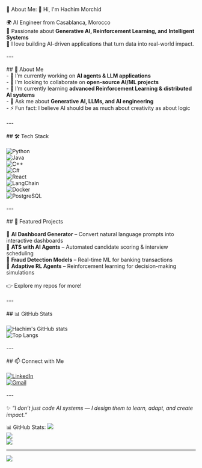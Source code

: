 💫 About Me:
👋 Hi, I'm Hachim Morchid  <br><br>🌍 AI Engineer from Casablanca, Morocco  <br>🤖 Passionate about **Generative AI, Reinforcement Learning, and Intelligent Systems**  <br>🚀 I love building AI-driven applications that turn data into real-world impact.  <br><br>---<br><br>## 💫 About Me  <br>- 🔭 I’m currently working on **AI agents & LLM applications**  <br>- 🤝 I’m looking to collaborate on **open-source AI/ML projects**  <br>- 🌱 I’m currently learning **advanced Reinforcement Learning & distributed AI systems**  <br>- 💬 Ask me about **Generative AI, LLMs, and AI engineering**  <br>- ⚡ Fun fact: I believe AI should be as much about creativity as about logic  <br><br>---<br><br>## 🛠️ Tech Stack  <br><br>![Python](https://img.shields.io/badge/Python-3776AB?style=for-the-badge&logo=python&logoColor=white)  <br>![Java](https://img.shields.io/badge/Java-007396?style=for-the-badge&logo=java&logoColor=white)  <br>![C++](https://img.shields.io/badge/C++-00599C?style=for-the-badge&logo=cplusplus&logoColor=white)  <br>![C#](https://img.shields.io/badge/C%23-239120?style=for-the-badge&logo=c-sharp&logoColor=white)  <br>![React](https://img.shields.io/badge/React-20232A?style=for-the-badge&logo=react&logoColor=61DAFB)  <br>![LangChain](https://img.shields.io/badge/LangChain-121212?style=for-the-badge&logo=chainlink&logoColor=white)  <br>![Docker](https://img.shields.io/badge/Docker-2496ED?style=for-the-badge&logo=docker&logoColor=white)  <br>![PostgreSQL](https://img.shields.io/badge/PostgreSQL-316192?style=for-the-badge&logo=postgresql&logoColor=white)  <br><br>---<br><br>## 🚀 Featured Projects  <br><br>🔹 **AI Dashboard Generator** – Convert natural language prompts into interactive dashboards  <br>🔹 **ATS with AI Agents** – Automated candidate scoring & interview scheduling  <br>🔹 **Fraud Detection Models** – Real-time ML for banking transactions  <br>🔹 **Adaptive RL Agents** – Reinforcement learning for decision-making simulations  <br><br>👉 Explore my repos for more!  <br><br>---<br><br>## 📊 GitHub Stats  <br><br>![Hachim's GitHub stats](https://github-readme-stats.vercel.app/api?username=your-username&show_icons=true&theme=radical)  <br>![Top Langs](https://github-readme-stats.vercel.app/api/top-langs/?username=your-username&layout=compact&theme=radical)  <br><br>---<br><br>## 📫 Connect with Me  <br><br>[![LinkedIn](https://img.shields.io/badge/LinkedIn-Hachim%20Morchid-0A66C2?style=for-the-badge&logo=linkedin&logoColor=white)](https://www.linkedin.com/in/hachim-morchid-119b01254)  <br>[![Gmail](https://img.shields.io/badge/Email-hmorchid738%40gmail.com-D14836?style=for-the-badge&logo=gmail&logoColor=white)](mailto:hmorchid738@gmail.com)  <br><br>---<br><br>✨ *“I don’t just code AI systems — I design them to learn, adapt, and create impact.”*  <br>

📊 GitHub Stats:
![](https://github-readme-stats.vercel.app/api?username=hachim001&theme=dark&hide_border=false&include_all_commits=false&count_private=false)<br/>
![](https://nirzak-streak-stats.vercel.app/?user=hachim001&theme=dark&hide_border=false)<br/>
![](https://github-readme-stats.vercel.app/api/top-langs/?username=hachim001&theme=dark&hide_border=false&include_all_commits=false&count_private=false&layout=compact)

---
[![](https://visitcount.itsvg.in/api?id=hachim001&icon=0&color=0)](https://visitcount.itsvg.in)

<!-- Proudly created with GPRM ( https://gprm.itsvg.in ) -->
